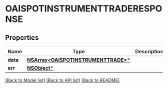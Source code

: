 # OAISPOTINSTRUMENTTRADERESPONSE

## Properties
Name | Type | Description | Notes
------------ | ------------- | ------------- | -------------
**data** | [**NSArray&lt;OAISPOTINSTRUMENTTRADE&gt;***](OAISPOTINSTRUMENTTRADE.md) |  | [optional] 
**err** | [**NSObject***](.md) |  | [optional] 

[[Back to Model list]](../README.md#documentation-for-models) [[Back to API list]](../README.md#documentation-for-api-endpoints) [[Back to README]](../README.md)


